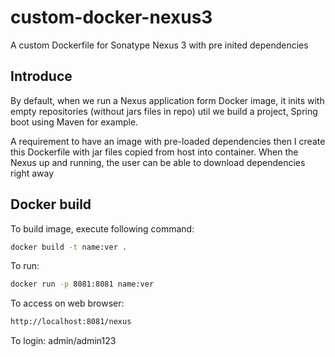 # custom-docker-nexus3
A custom Dockerfile for Sonatype Nexus 3 with pre inited dependencies

## Introduce
By default, when we run a Nexus application form Docker image, it inits with empty repositories (without jars files in repo) util we build a project, Spring boot using Maven for example.

A requirement to have an image with pre-loaded dependencies then I create this Dockerfile with jar files copied from host into container. 
When the Nexus up and running, the user can be able to download dependencies right away

## Docker build
To build image, execute following command:

```sh
docker build -t name:ver .
```

To run:

```sh
docker run -p 8081:8081 name:ver
```
To access on web browser: 

```sh
http://localhost:8081/nexus
```

To login: admin/admin123
